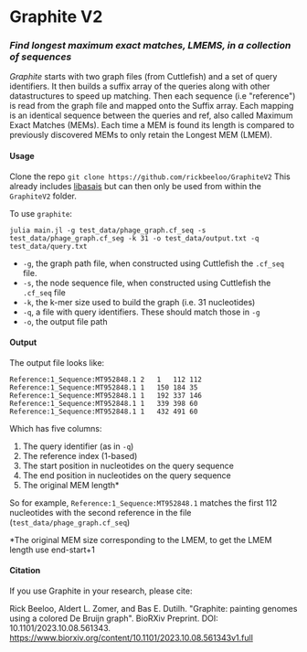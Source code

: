 # Graphite V2
### _Find longest maximum exact matches, LMEMS, in a collection of sequences_

_Graphite_ starts with two graph files (from Cuttlefish) and a set of query identifiers. It then builds a suffix array of the queries along with other datastructures to speed up matching. Then each sequence (i.e "reference") is read from the graph file and mapped onto the Suffix array. Each mapping is an identical sequence between the queries and ref, also called Maximum Exact Matches (MEMs). Each time a MEM is found its length is compared to previously discovered MEMs to only retain the Longest MEM (LMEM). 


#### Usage
Clone the repo 
`git clone https://github.com/rickbeeloo/GraphiteV2` 
This already includes [libasais](https://github.com/IlyaGrebnov/libsais) but can then only be used from within the `GraphiteV2` folder.

To use `graphite`:

`julia main.jl -g test_data/phage_graph.cf_seq -s test_data/phage_graph.cf_seg -k 31 -o test_data/output.txt -q test_data/query.txt`

- `-g`,  the graph path file, when constructed using Cuttlefish the `.cf_seq` file.
- `-s`, the node sequence file, when constructed using Cuttlefish the `.cf_seq` file 
- `-k`, the k-mer size used to build the graph (i.e. 31 nucleotides)
- `-q`, a file with query identifiers. These should match those in `-g` 
- `-o`, the output file path


#### Output 
The output file looks like:
```
Reference:1_Sequence:MT952848.1	2	1	112	112
Reference:1_Sequence:MT952848.1	1	150	184	35
Reference:1_Sequence:MT952848.1	1	192	337	146
Reference:1_Sequence:MT952848.1	1	339	398	60
Reference:1_Sequence:MT952848.1	1	432	491	60
```

Which has five columns:
1) The query identifier (as in `-q`)
2) The reference index (1-based)
2) The start position in nucleotides on the query sequence 
3) The end position in nucleotides on the query sequence 
4) The original MEM length*

So for example, `Reference:1_Sequence:MT952848.1` matches the first 112 nucleotides with the second reference in the file (`test_data/phage_graph.cf_seq`)

*The original MEM size corresponding to the LMEM, to get the LMEM length use end-start+1

#### Citation 

If you use Graphite in your research, please cite:

Rick Beeloo, Aldert L. Zomer, and Bas E. Dutilh. "Graphite: painting genomes using a colored De Bruijn graph". BioRXiv Preprint. DOI: 10.1101/2023.10.08.561343.
https://www.biorxiv.org/content/10.1101/2023.10.08.561343v1.full
